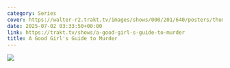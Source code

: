 ```yaml
---
category: Series
cover: https://walter-r2.trakt.tv/images/shows/000/201/640/posters/thumb/09cec0dc7f.jpg.webp
date: 2025-07-02 03:33:50+00:00
link: https://trakt.tv/shows/a-good-girl-s-guide-to-murder
title: A Good Girl's Guide to Murder
---
```


![](https://walter-r2.trakt.tv/images/shows/000/201/640/fanarts/thumb/98b8f568a5.jpg)
